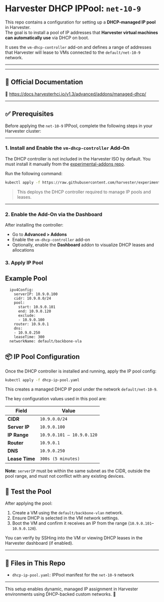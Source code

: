 # Harvester DHCP IPPool: `net-10-9`

This repo contains a configuration for setting up a **DHCP-managed IP pool** in Harvester.  
The goal is to install a pool of IP addresses that **Harvester virtual machines can automatically use** via DHCP on boot.

It uses the `vm-dhcp-controller` add-on and defines a range of addresses that Harvester will lease to VMs connected to the `default/net-10-9` network.

---

---

## 🔗 Official Documentation

📖 https://docs.harvesterhci.io/v1.3/advanced/addons/managed-dhcp/

---

## ✅ Prerequisites

Before applying the `net-10-9` IPPool, complete the following steps in your Harvester cluster:

---

### 1. **Install and Enable the `vm-dhcp-controller` Add-On**

The DHCP controller is not included in the Harvester ISO by default. You must install it manually from the [experimental-addons repo](https://github.com/harvester/experimental-addons).

Run the following command:

```bash
kubectl apply -f https://raw.githubusercontent.com/harvester/experimental-addons/main/harvester-vm-dhcp
```

> This deploys the DHCP controller required to manage IP pools and leases.

---

### 2. **Enable the Add-On via the Dashboard**

After installing the controller:
- Go to **Advanced > Addons**
- Enable the `vm-dhcp-controller` add-on
- Optionally, enable the **Dashboard** addon to visualize DHCP leases and allocations

### 3. **Apply IP Pool**

Example Pool
---
```
  ipv4Config:
    serverIP: 10.9.0.100
    cidr: 10.9.0.0/24
    pool:
      start: 10.9.0.101
      end: 10.9.0.120
      exclude:
      - 10.9.0.100
    router: 10.9.0.1
    dns:
    - 10.9.0.250
    leaseTime: 300
  networkName: default/backbone-vla
```

## 📦 IP Pool Configuration

Once the DHCP controller is installed and running, apply the IP pool config:

```bash
kubectl apply -f dhcp-ip-pool.yaml
```

This creates a managed DHCP IP pool under the network `default/net-10-9`.

The key configuration values used in this pool are:

| Field         | Value                    |
|---------------|--------------------------|
| **CIDR**      | `10.9.0.0/24`            |
| **Server IP** | `10.9.0.100`             |
| **IP Range**  | `10.9.0.101 – 10.9.0.120`|
| **Router**    | `10.9.0.1`               |
| **DNS**       | `10.9.0.250`             |
| **Lease Time**| `300s (5 minutes)`       |

**Note:** `serverIP` must be within the same subnet as the CIDR, outside the pool range, and must not conflict with any existing devices.

## 🧪 Test the Pool

After applying the pool:
1. Create a VM using the `default/backbone-vlan` network.
2. Ensure DHCP is selected in the VM network settings.
3. Boot the VM and confirm it receives an IP from the range (`10.9.0.101`–`10.9.0.120`).

You can verify by SSHing into the VM or viewing DHCP leases in the Harvester dashboard (if enabled).

---

## 📂 Files in This Repo

- `dhcp-ip-pool.yaml`: IPPool manifest for the `net-10-9` network

---

This setup enables dynamic, managed IP assignment in Harvester environments using DHCP-backed custom networks. 🚀
